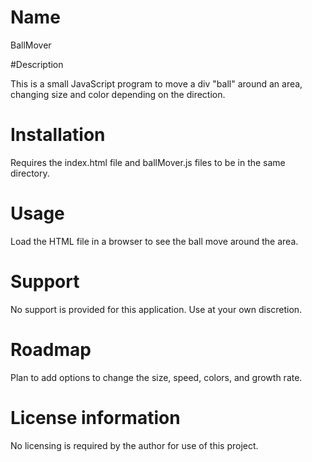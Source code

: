 # Name

BallMover

#Description

This is a small JavaScript program to move a div "ball" around an area, changing size and color depending on the direction.

# Installation

Requires the index.html file and ballMover.js files to be in the same directory.

# Usage

Load the HTML file in a browser to see the ball move around the area.

# Support

No support is provided for this application.  Use at your own discretion.

# Roadmap

Plan to add options to change the size, speed, colors, and growth rate.

# License information

No licensing is required by the author for use of this project.
